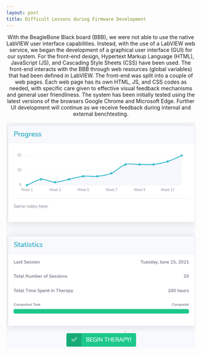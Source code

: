 ```yaml
---
layout: post
title: Difficult Lessons during Firmware Development
---
```


<p align="center">With the BeagleBone Black board (BBB), we were not able to use the native LabVIEW user interface capabilities. Instead, with the use of a LabVIEW web service, we began the development of a graphical user interface (GUI) for our system. For the front-end design, Hypertext Markup Language (HTML), JavaScript (JS), and Cascading Style Sheets (CSS) have been used. The front-end interacts with the BBB through web resources (global variables) that had been defined in LabVIEW.  The front-end was split into a couple of web pages. Each web page has its own HTML, JS, and CSS codes as needed, with specific care given to effective visual feedback mechanisms and general user friendliness. The system has been initially tested using the latest versions of the browsers Google Chrome and Microsoft Edge. Further UI development will continue as we receive feedback during internal and external benchtesting. </p>


<div style="text-align:center"><img src="/photos/UI.png" width="600" /></div>
